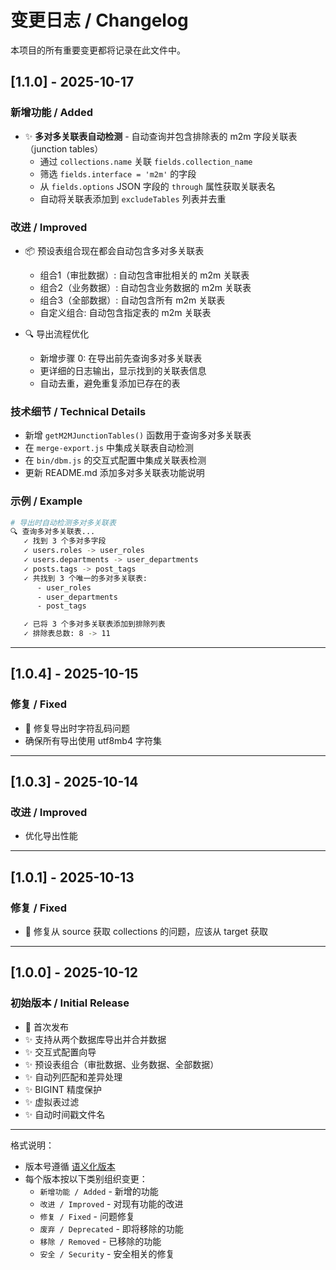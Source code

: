 # 变更日志 / Changelog

本项目的所有重要变更都将记录在此文件中。

## [1.1.0] - 2025-10-17

### 新增功能 / Added
- ✨ **多对多关联表自动检测** - 自动查询并包含排除表的 m2m 字段关联表（junction tables）
  - 通过 `collections.name` 关联 `fields.collection_name`
  - 筛选 `fields.interface = 'm2m'` 的字段
  - 从 `fields.options` JSON 字段的 `through` 属性获取关联表名
  - 自动将关联表添加到 `excludeTables` 列表并去重

### 改进 / Improved
- 📦 预设表组合现在都会自动包含多对多关联表
  - 组合1（审批数据）: 自动包含审批相关的 m2m 关联表
  - 组合2（业务数据）: 自动包含业务数据的 m2m 关联表
  - 组合3（全部数据）: 自动包含所有 m2m 关联表
  - 自定义组合: 自动包含指定表的 m2m 关联表

- 🔍 导出流程优化
  - 新增步骤 0: 在导出前先查询多对多关联表
  - 更详细的日志输出，显示找到的关联表信息
  - 自动去重，避免重复添加已存在的表

### 技术细节 / Technical Details
- 新增 `getM2MJunctionTables()` 函数用于查询多对多关联表
- 在 `merge-export.js` 中集成关联表自动检测
- 在 `bin/dbm.js` 的交互式配置中集成关联表检测
- 更新 README.md 添加多对多关联表功能说明

### 示例 / Example
```bash
# 导出时自动检测多对多关联表
🔍 查询多对多关联表...
   ✓ 找到 3 个多对多字段
   ✓ users.roles -> user_roles
   ✓ users.departments -> user_departments
   ✓ posts.tags -> post_tags
   ✓ 共找到 3 个唯一的多对多关联表:
      - user_roles
      - user_departments
      - post_tags

   ✓ 已将 3 个多对多关联表添加到排除列表
   ✓ 排除表总数: 8 -> 11
```

---

## [1.0.4] - 2025-10-15

### 修复 / Fixed
- 🐛 修复导出时字符乱码问题
- 确保所有导出使用 utf8mb4 字符集

---

## [1.0.3] - 2025-10-14

### 改进 / Improved
- 优化导出性能

---

## [1.0.1] - 2025-10-13

### 修复 / Fixed
- 🐛 修复从 source 获取 collections 的问题，应该从 target 获取

---

## [1.0.0] - 2025-10-12

### 初始版本 / Initial Release
- 🎉 首次发布
- ✨ 支持从两个数据库导出并合并数据
- ✨ 交互式配置向导
- ✨ 预设表组合（审批数据、业务数据、全部数据）
- ✨ 自动列匹配和差异处理
- ✨ BIGINT 精度保护
- ✨ 虚拟表过滤
- ✨ 自动时间戳文件名

---

格式说明：
- 版本号遵循 [语义化版本](https://semver.org/lang/zh-CN/)
- 每个版本按以下类别组织变更：
  - `新增功能 / Added` - 新增的功能
  - `改进 / Improved` - 对现有功能的改进
  - `修复 / Fixed` - 问题修复
  - `废弃 / Deprecated` - 即将移除的功能
  - `移除 / Removed` - 已移除的功能
  - `安全 / Security` - 安全相关的修复
